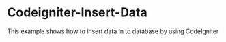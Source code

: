 # Codeigniter-Insert-Data
This example shows how to insert data in to database by using CodeIgniter
